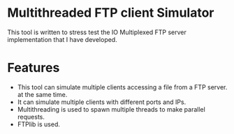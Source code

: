 # Multithreaded FTP client Simulator
This tool is written to stress test the IO Multiplexed FTP server implementation that I have developed.
# Features
* This tool can simulate multiple clients accessing a file from a FTP server. at the same time.
* It can simulate multiple clients with different ports and IPs.
* Multithreading is used to spawn multiple threads to make parallel requests. 
* FTPlib is used.
